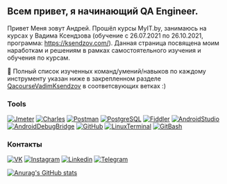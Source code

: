 ﻿## Всем привет, я начинающий QA Engineer.
Привет 
Меня зовут Андрей. Прошёл курсы MyIT.by, занимаюсь на курсах у Вадима Ксендзова (обучение с 26.07.2021 по 26.10.2021, программа: https://ksendzov.com/). Данная страница посвящена моим наработкам и решениям в рамках самостоятельного изучения и обучения по курсам.



📌 Полный список изученных команд/умений/навыков по каждому инструменту указан ниже в закрепленном разделе [QacourseVadimKsendzov](https://github.com/Rbkmen/QAcourseVadimKsendzov) в соответсвующих ветках :) 





### Tools
[![Jmeter](https://img.shields.io/badge/Jmeter-090909?style=for-the-badge&logo=jmeter)](#)
[![Charles](https://img.shields.io/badge/Charles-090909?style=for-the-badge&logo=Charles)](#)
[![Postman](https://img.shields.io/badge/Postman-090909?style=for-the-badge&logo=Postman)](#)
[![PostgreSQL](https://img.shields.io/badge/PostgreSQL-090909?style=for-the-badge&logo=PostgreSQL)](#)
[![Fiddler](https://img.shields.io/badge/Fiddler-090909?style=for-the-badge&logo=Fiddler)](#)
[![AndroidStudio](https://img.shields.io/badge/AndroidStudio-090909?style=for-the-badge&logo=AndroidStudio)](#)
[![AndroidDebugBridge](https://img.shields.io/badge/AndroidDebugBridge-090909?style=for-the-badge&logo=AndroidDebugBridge)](#)
[![GitHub](https://img.shields.io/badge/GitHub-090909?style=for-the-badge&logo=GitHub)](#)
[![LinuxTerminal](https://img.shields.io/badge/LinuxTerminal-090909?style=for-the-badge&logo=Ubuntu)](#)
[![GitBash](https://img.shields.io/badge/GitBash-090909?style=for-the-badge&logo=Git)](#)


### Контакты
[![VK](https://img.shields.io/badge/Vkontakte-090909?style=for-the-badge&logo=Vk)](https://vk.com/andrejvearshko)
[![Instagram](https://img.shields.io/badge/Instagram-090909?style=for-the-badge&logo=Instagram)](https://www.instagram.com/andrei_vearshko/)
[![Linkedin](https://img.shields.io/badge/Linkedin-090909?style=for-the-badge&logo=Linkedin)](https://www.linkedin.com/in/rbkmen/)
[![Telegram](https://img.shields.io/badge/Telegram-090909?style=for-the-badge&logo=Telegram)](https://t.me/AndreiViarshko)

[![Anurag's GitHub stats](https://github-readme-stats.vercel.app/api?username=Rbkmen&show_icons=true&theme=dracula)](#)